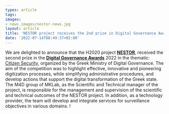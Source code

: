 ```yaml
---
types: article
tags:
images: 
- news_images/nestor-news.jpg
layout: article
title: 'NESTOR project receives the 2nd prize in Digital Governance Awards'
date: '2022-07-14T08:49:37+02:00'
---
```

<p>We are delighted to announce that the H2020 project <a href="https://nestor-project.eu/"><b>NESTOR</b></a>, received the second prize in the <a href="https://digitalawards.gov.gr/"><b>Digital Governance Awards</b></a> 2022 in the thematic: <a href="https://digitalawards.gov.gr/winners">Citizen Security</a>, organized by the Greek Ministry of Digital Governance. Τhe aim of the competition was to highlight effective, innovative and pioneering digitization processes, while simplifying administrative procedures, and develop actions that support the digital transformation of the Greek state. The M4D group of MKLab, as the Scientific and Technical manager of the project, is responsible for the management and supervision of the scientific and technical outcomes of the NESTOR project. In addition, as a technology provider, the team will develop and integrate services for surveillance objectives in various domains.  !</p>